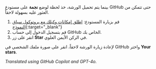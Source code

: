 بينما يتم تحميل الورشة، خذ لحظة لوضع **نجمة** على مستودع GitHub حتى تتمكن من العثور عليه بسهولة لاحقاً.

1. قم بزيارة المستودع: [اطلق إمكانات وكيلك مع بروتوكول سياق النموذج](https://github.com/microsoft/aitour26-WRK540-unlock-your-agents-potential-with-model-context-protocol){:target="_blank"}
2. قم بتسجيل الدخول إلى حساب GitHub الخاص بك.
3. انقر على زر **Star** في الركن الأيمن العلوي.

لإعادة زيارة الورشة لاحقاً، انقر على صورة ملفك الشخصي في GitHub واختر **Your stars**.

*Translated using GitHub Copilot and GPT-4o.*
